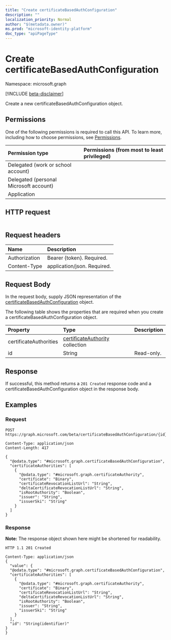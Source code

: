 ```yaml
---
title: "Create certificateBasedAuthConfiguration"
description: ""
localization_priority: Normal
author: "$(metadata.owner)"
ms.prod: "microsoft-identity-platform"
doc_type: "apiPageType"
---
```


# Create certificateBasedAuthConfiguration

Namespace: microsoft.graph

[!INCLUDE [beta-disclaimer](../../includes/beta-disclaimer.md)]

Create a new certificateBasedAuthConfiguration object.

## Permissions

One of the following permissions is required to call this API. To learn more, including how to choose permissions, see [Permissions](/graph/permissions-reference).

| Permission type                        | Permissions (from most to least privileged) |
| :------------------------------------- | :------------------------------------------ |
| Delegated (work or school account)     |                                             |
| Delegated (personal Microsoft account) |                                             |
| Application                            |                                             |

## HTTP request

<!-- {
  "blockType": "ignored"
}
-->

```http

```

## Request headers

| Name          | Description                 |
| :------------ | :-------------------------- |
| Authorization | Bearer {token}. Required.   |
| Content-Type  | application/json. Required. |

## Request Body

In the request body, supply JSON representation of the [certificateBasedAuthConfiguration](../resources/-certificatebasedauthconfiguration.md) object.

<!-- Actions and Functions -->

<!-- CRUD Methods -->

The following table shows the properties that are required when you create a certificateBasedAuthConfiguration object.

| Property               | Type                                                                    | Description |
| :--------------------- | :---------------------------------------------------------------------- | :---------- |
| certificateAuthorities | [certificateAuthority](../resources/certificateauthority.md) collection |             |
| id                     | String                                                                  | Read-only.  |

## Response

If successful, this method returns a `201 Created` response code and a certificateBasedAuthConfiguration object in the response body.

## Examples

### Request

<!-- {
  "blockType": "request",
  "name": "create_certificatebasedauthconfiguration"
}
-->

```http
POST https://graph.microsoft.com/beta/certificateBasedAuthConfiguration/{id}

Content-Type: application/json
Content-Length: 417

{
  "@odata.type": "#microsoft.graph.certificateBasedAuthConfiguration",
  "certificateAuthorities": [
    {
      "@odata.type": "#microsoft.graph.certificateAuthority",
      "certificate": "Binary",
      "certificateRevocationListUrl": "String",
      "deltaCertificateRevocationListUrl": "String",
      "isRootAuthority": "Boolean",
      "issuer": "String",
      "issuerSki": "String"
    }
  ]
}

```

### Response

**Note:** The response object shown here might be shortened for readability.

<!-- {
  "blockType": "response",
  "truncated": true,
  "@odata.type": "Microsoft.DirectoryServices.certificateBasedAuthConfiguration"
}
-->

```http
HTTP 1.1 201 Created

Content-Type: application/json
{
  "value": {
  "@odata.type": "#microsoft.graph.certificateBasedAuthConfiguration",
  "certificateAuthorities": [
    {
      "@odata.type": "#microsoft.graph.certificateAuthority",
      "certificate": "Binary",
      "certificateRevocationListUrl": "String",
      "deltaCertificateRevocationListUrl": "String",
      "isRootAuthority": "Boolean",
      "issuer": "String",
      "issuerSki": "String"
    }
  ],
  "id": "String(identifier)"
}
}

```

